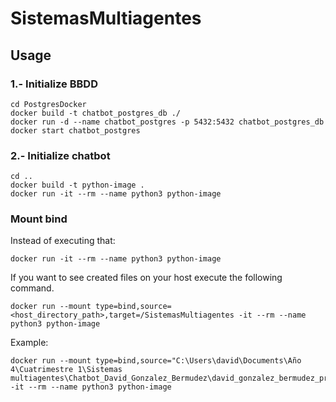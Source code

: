 # SistemasMultiagentes
## Usage
### 1.- Initialize BBDD
```
cd PostgresDocker
docker build -t chatbot_postgres_db ./
docker run -d --name chatbot_postgres -p 5432:5432 chatbot_postgres_db
docker start chatbot_postgres
```

### 2.- Initialize chatbot
```
cd ..
docker build -t python-image .
docker run -it --rm --name python3 python-image
```

### Mount bind
Instead of executing that:
```
docker run -it --rm --name python3 python-image
```
If you want to see created files on your host execute the following command.
```
docker run --mount type=bind,source=<host_directory_path>,target=/SistemasMultiagentes -it --rm --name python3 python-image
```
Example:
```
docker run --mount type=bind,source="C:\Users\david\Documents\Año 4\Cuatrimestre 1\Sistemas multiagentes\Chatbot_David_Gonzalez_Bermudez\david_gonzalez_bermudez_practicas_sma_2021",target=/SistemasMultiagentes -it --rm --name python3 python-image
```